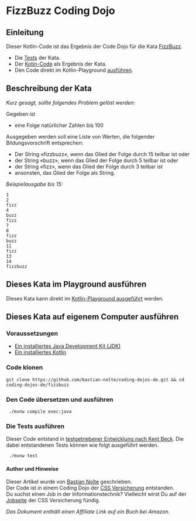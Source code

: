 # FizzBuzz Coding Dojo

## Einleitung

Dieser Kotlin-Code ist das Ergebnis der Code Dojo für die Kata [FizzBuzz](http://codingdojo.org/kata/FizzBuzz/).

- Die [Tests](https://github.com/bastian-nolte/coding-dojos-de/blob/master/fizzbuzz/src/test/kotlin/FizzbuzzTest.kt) der Kata.
- Der [Kotin-Code](https://github.com/bastian-nolte/coding-dojos-de/blob/master/fizzbuzz/src/main/kotlin/Fizzbuzz.kt) als Ergebnis der Kata.
- Den Code direkt im Kotlin-Playground [ausführen](https://pl.kotl.in/SeXqOZBXQ).

## Beschreibung der Kata
_Kurz gesagt, sollte folgendes Problem gelöst werden:_

Gegeben ist 
- eine Folge natürlicher Zahlen bis 100

Ausgegeben werden soll eine Liste von Werten, die folgender Bildungsvorschrift entsprechen:
- Der String «fizzbuzz», wenn das Glied der Folge durch 15 teilbar ist oder
- der String «buzz», wenn das Glied der Folge durch 5 teilbar ist oder
- der String «fizz», wenn das Glied der Folge durch 3 teilbar ist 
- ansonsten, das Glied der Folge als String.

_Beispielausgabe bis 15:_
```
1
2
fizz
4
buzz
fizz
7
8
fizz
buzz
11
fizz
13
14
fizzbuzz
```

## Dieses Kata im Playground ausführen
Dieses Kata kann direkt im [Kotlin-Playground ausgeführt](https://pl.kotl.in/SeXqOZBXQ) werden.

## Dieses Kata auf eigenem Computer ausführen

### Voraussetzungen
- [Ein installiertes Java Development Kit (JDK)](https://www.oracle.com/technetwork/java/javase/downloads/index.html)
- [Ein installiertes Kotlin](https://kotlinlang.org/docs/tutorials/command-line.html)

### Code klonen
```
git clone https://github.com/bastian-nolte/coding-dojos-de.git && cd coding-dojos-de/fizzbuzz
```

### Den Code übersetzen und ausführen
```
 ./mvnw compile exec:java
```

### Die Tests ausführen
Dieser Code entstand in [testgetriebener Entwicklung nach Kent Beck](https://amzn.to/2zwI4Fu). Die dabei entstandenen Tests können wie folgt ausgeführt werden.
```
 ./mvnw test
 ```

#### Author und Hinweise
Dieser Artikel wurde von [Bastian Nolte](https://bastian-nolte.name) geschrieben.<br/>
Der Code ist in einem Coding Dojo der [CSS Versicherung](https://www.css.ch) entstanden.<br/>
Du suchst einen Job in der Informationstechnik? Vielleicht wirst Du auf der [Jobseite](https://jobs.css.ch) der CSS Versicherung fündig.

_Das Dokument enthält einen Affiliate Link auf ein Buch bei Amazon._
